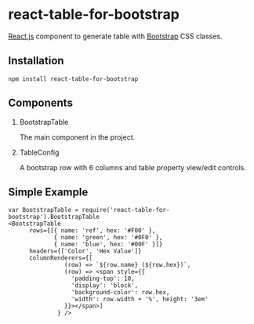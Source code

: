 # react-table-for-bootstrap

[React.js](http://facebook.github.io/react/) component to generate table with [Bootstrap](http://getbootstrap.com) CSS classes.

## Installation

    npm install react-table-for-bootstrap

## Components

1. BootstrapTable

    The main component in the project.

2. TableConfig

    A bootstrap row with 6 columns and table property view/edit controls.

## Simple Example

    var BootstrapTable = require('react-table-for-bootstrap').BootstrapTable
    <BootstrapTable
          rows={[{ name: 'ref', hex: '#F00' },
                 { name: 'green', hex: '#0F0' },
                 { name: 'blue', hex: '#00F' }]}
          headers={['Color', 'Hex Value']}
          columnRenderers={[
                    (row) => `${row.name} (${row.hex})`,
                    (row) => <span style={{
                      'padding-top': 10,
                      'display': 'block',
                      'background-color': row.hex,
                      'width': row.width + '%', height: '3em'
                    }}></span>]
                  } />
